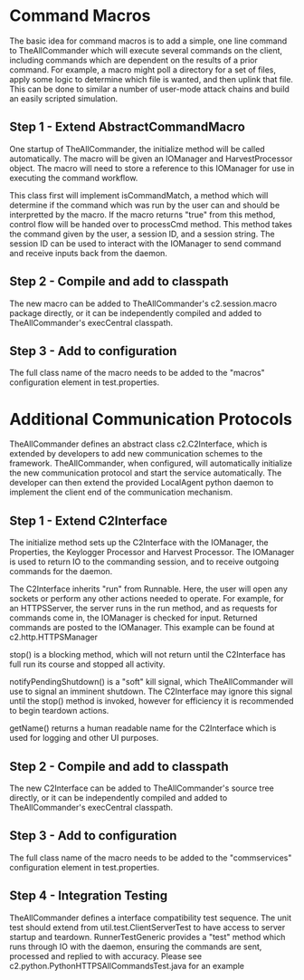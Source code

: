 # Command Macros
The basic idea for command macros is to add a simple, one line command to TheAllCommander which will execute several commands on the client, including commands which are dependent on the results of a prior command. For example, a macro might poll a directory for a set of files, apply some logic to determine which file is wanted, and then uplink that file. This can be done to similar a number of user-mode attack chains and build an easily scripted simulation. 

## Step 1 - Extend AbstractCommandMacro
One startup of TheAllCommander, the initialize method will be called automatically. The macro will be given an IOManager and HarvestProcessor object. The macro will need to store a reference to this IOManager for use in executing the command workflow.

This class first will implement isCommandMatch, a method which will determine if the command which was run by the user can and should be interpretted by the macro. If the macro returns "true" from this method, control flow will be handed over to processCmd method. This method takes the command given by the user, a session ID, and a session string. The session ID can be used to interact with the IOManager to send command and receive inputs back from the daemon.

## Step 2 - Compile and add to classpath
The new macro can be added to TheAllCommander's c2.session.macro package directly, or it can be independently compiled and added to TheAllCommander's execCentral classpath. 

## Step 3 - Add to configuration
The full class name of the macro needs to be added to the "macros" configuration element in test.properties.

# Additional Communication Protocols
TheAllCommander defines an abstract class c2.C2Interface, which is extended by developers to add new communication schemes to the framework. TheAllCommander, when configured, will automatically initialize the new communication protocol and start the service automatically. The developer can then extend the provided LocalAgent python daemon to implement the client end of the communication mechanism. 

## Step 1 - Extend C2Interface
The initialize method sets up the C2Interface with the IOManager, the Properties, the Keylogger Processor and Harvest Processor. The IOManager is used to return IO to the commanding session, and to receive outgoing commands for the daemon.

The C2Interface inherits "run" from Runnable. Here, the user will open any sockets or perform any other actions needed to operate. For example, for an HTTPSServer, the server runs in the run method, and as requests for commands come in, the IOManager is checked for input. Returned commands are posted to the IOManager. This example can be found at c2.http.HTTPSManager

stop() is a blocking method, which will not return until the C2Interface has full run its course and stopped all activity.

notifyPendingShutdown() is a "soft" kill signal, which TheAllCommander will use to signal an imminent shutdown. The C2Interface may ignore this signal until the stop() method is invoked, however for efficiency it is recommended to begin teardown actions.

getName() returns a human readable name for the C2Interface which is used for logging and other UI purposes.

## Step 2 - Compile and add to classpath
The new C2Interface can be added to TheAllCommander's source tree directly, or it can be independently compiled and added to TheAllCommander's execCentral classpath. 

## Step 3 - Add to configuration
The full class name of the macro needs to be added to the "commservices" configuration element in test.properties.

## Step 4 - Integration Testing
TheAllCommander defines a interface compatibility test sequence. The unit test should extend from util.test.ClientServerTest to have access to server startup and teardown. RunnerTestGeneric provides a "test" method which runs through IO with the daemon, ensuring the commands are sent, processed and replied to with accuracy. Please see c2.python.PythonHTTPSAllCommandsTest.java for an example